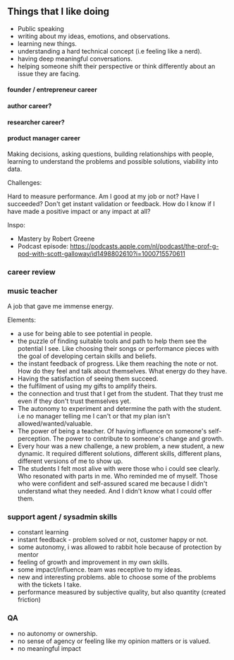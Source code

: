 ## Things that I like doing

- Public speaking
- writing about my ideas, emotions, and observations.
- learning new things.
- understanding a hard technical concept (i.e feeling like a nerd).
- having deep meaningful conversations.
- helping someone shift their perspective or think differently about an issue they are facing.

#### founder / entrepreneur career

#### author career?

#### researcher career?

#### product manager career

Making decisions, asking questions, building relationships with people, learning to understand the problems and possible solutions, viability into data.

Challenges:

Hard to measure performance. Am I good at my job or not? Have I succeeded? Don't get instant validation or feedback. How do I know if I have made a positive impact or any impact at all?

Inspo: 
- Mastery by Robert Greene
- Podcast episode: https://podcasts.apple.com/nl/podcast/the-prof-g-pod-with-scott-galloway/id1498802610?i=1000715570611

### career review

### music teacher

A job that gave me immense energy. 

Elements:

* a use for being able to see potential in people.
* the puzzle of finding suitable tools and path to help them see the potential I see. Like choosing their songs or performance pieces with the goal of developing certain skills and beliefs.
* the instant feedback of progress. Like them reaching the note or not. How do they feel and talk about themselves. What energy do they have.
* Having the satisfaction of seeing them succeed.
* the fulfilment of using my gifts to amplify theirs. 
* the connection and trust that I get from the student. That they trust me even if they don't trust themselves yet.
* The autonomy to experiment and determine the path with the student. i.e no manager telling me I can't or that my plan isn't allowed/wanted/valuable.
* The power of being a teacher. Of having influence on someone's self-perception. The power to contribute to someone's change and growth.
* Every hour was a new challenge, a new problem, a new student, a new dynamic. It required different solutions, different skills, different plans, different versions of me to show up.
* The students I felt most alive with were those who i could see clearly. Who resonated with parts in me. Who reminded me of myself. Those who were confident and self-assured scared me because I didn't understand what they needed. And I didn't know what I could offer them.

### support agent / sysadmin skills

* constant learning
* instant feedback - problem solved or not, customer happy or not.
* some autonomy, i was allowed to rabbit hole because of protection by mentor
* feeling of growth and improvement in my own skills.
* some impact/influence. team was receptive to my ideas.
* new and interesting problems. able to choose some of the problems with the tickets I take.
* performance measured by subjective quality, but also quantity (created friction)

### QA

* no autonomy or ownership.
* no sense of agency or feeling like my opinion matters or is valued.
* no meaningful impact



